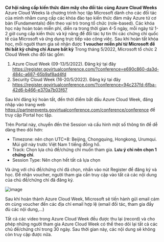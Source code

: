 **Cơ hội nâng cấp kiến thức đám mây cho đối tác cùng Azure Cloud Weeks**
Azure Cloud Weeks là chương trình học tập Microsoft dành cho các đối tác của mình nhằm cung cấp các khóa đào tạo kiến thức đám mây Azure từ cơ bản (Fundamentals) đến theo vai trò trong tổ chức (role-based). 
Các khóa học này hoàn toàn miễn phí, diễn ra trong thời gian 4-5 ngày, mỗi ngày từ 1-2 giờ cung cấp kiến thức và kỹ năng để đối tác tự tin thi các chứng chỉ quốc tế của Microsoft và ứng dụng trực tiếp vào công việc. 
Sau khi hoàn tất khóa học, mỗi người tham gia sẽ nhận được **1 voucher miễn phí từ Microsoft để thi bất kỳ chứng chỉ Azure bất kỳ**
Trong tháng 5/2022, Microsoft tổ chức 2 Cloud Week cho đối tác gồm: 
1. Azure Cloud Week (09-13/5/2022). Đăng ký tại đây https://register.govirtualconference.com/?conference=e690c860-da3d-484c-a687-65b9af8ad4fd
2. Security Cloud Week (16-20/5/2022). Đăng ký tại đây https://register.govirtualconference.com/?conference=94c237fd-6fba-42d6-b466-e370a7b03f67

Sau khi đăng ký hoàn tất, đến thời điểm bắt đầu Azure Cloud Week, đăng nhập vào trang web https://partnerevents.govirtualconference.com/conference/conference để truy cập Portal học tập. 

Trên Portal này, chuyển đến thẻ Session và cấu hình một số thông tin để dễ dàng theo dõi hơn:
- Timezone: nên chọn UTC+8: Beijing, Chongquing, Hongkong, Urumqui. Múi giờ này trước Việt Nam 1 tiếng đồng hồ.
- Track: Chọn lựa chủ đề/chứng chỉ muốn tham gia. **Lưu ý chỉ nên chọn 1 chứng chỉ**. 
- Session Type: Nên chọn hết tất cả lựa chọn

Và ứng với chủ đề/chứng chỉ đã chọn, nhấn vào nút Register để đăng ký và học. Để nhận voucher, người tham gia cần truy cập vào tất cả các nội dung của chủ đề/chứng chỉ đã đăng ký. 

![image](https://user-images.githubusercontent.com/102139186/167353367-c7c1cbbc-09a0-4ae1-9cc8-2b29fcdbcc7a.png)

Sau khi hoàn thành Azure Cloud Week, Microsoft sẽ tiến hành gửi email cám ơn cùng voucher đến các địa chỉ email hợp lệ (email đối tác, tham gia đầy đủ các nội dung,...)

Tất cả các video trong Azure Cloud Week đều được thu lại (record) và cho phép những người tham gia Azure Cloud Week có thể theo dõi lại tất cả các chủ đề/chứng chỉ trong 30 ngày. Sau thời gian này, các nội dung sẽ không còn truy cập được nữa. 
